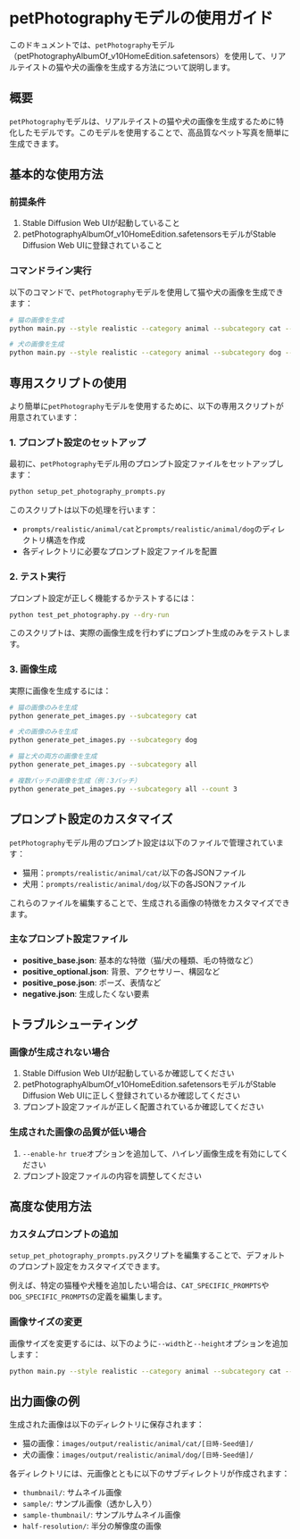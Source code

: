 # petPhotographyモデルの使用ガイド

このドキュメントでは、`petPhotography`モデル（petPhotographyAlbumOf_v10HomeEdition.safetensors）を使用して、リアルテイストの猫や犬の画像を生成する方法について説明します。

## 概要

`petPhotography`モデルは、リアルテイストの猫や犬の画像を生成するために特化したモデルです。このモデルを使用することで、高品質なペット写真を簡単に生成できます。

## 基本的な使用方法

### 前提条件

1. Stable Diffusion Web UIが起動していること
2. petPhotographyAlbumOf_v10HomeEdition.safetensorsモデルがStable Diffusion Web UIに登録されていること

### コマンドライン実行

以下のコマンドで、`petPhotography`モデルを使用して猫や犬の画像を生成できます：

```bash
# 猫の画像を生成
python main.py --style realistic --category animal --subcategory cat --model petPhotography

# 犬の画像を生成
python main.py --style realistic --category animal --subcategory dog --model petPhotography
```

## 専用スクリプトの使用

より簡単に`petPhotography`モデルを使用するために、以下の専用スクリプトが用意されています：

### 1. プロンプト設定のセットアップ

最初に、`petPhotography`モデル用のプロンプト設定ファイルをセットアップします：

```bash
python setup_pet_photography_prompts.py
```

このスクリプトは以下の処理を行います：
- `prompts/realistic/animal/cat`と`prompts/realistic/animal/dog`のディレクトリ構造を作成
- 各ディレクトリに必要なプロンプト設定ファイルを配置

### 2. テスト実行

プロンプト設定が正しく機能するかテストするには：

```bash
python test_pet_photography.py --dry-run
```

このスクリプトは、実際の画像生成を行わずにプロンプト生成のみをテストします。

### 3. 画像生成

実際に画像を生成するには：

```bash
# 猫の画像のみを生成
python generate_pet_images.py --subcategory cat

# 犬の画像のみを生成
python generate_pet_images.py --subcategory dog

# 猫と犬の両方の画像を生成
python generate_pet_images.py --subcategory all

# 複数バッチの画像を生成（例：3バッチ）
python generate_pet_images.py --subcategory all --count 3
```

## プロンプト設定のカスタマイズ

`petPhotography`モデル用のプロンプト設定は以下のファイルで管理されています：

- 猫用：`prompts/realistic/animal/cat/`以下の各JSONファイル
- 犬用：`prompts/realistic/animal/dog/`以下の各JSONファイル

これらのファイルを編集することで、生成される画像の特徴をカスタマイズできます。

### 主なプロンプト設定ファイル

- **positive_base.json**: 基本的な特徴（猫/犬の種類、毛の特徴など）
- **positive_optional.json**: 背景、アクセサリー、構図など
- **positive_pose.json**: ポーズ、表情など
- **negative.json**: 生成したくない要素

## トラブルシューティング

### 画像が生成されない場合

1. Stable Diffusion Web UIが起動しているか確認してください
2. petPhotographyAlbumOf_v10HomeEdition.safetensorsモデルがStable Diffusion Web UIに正しく登録されているか確認してください
3. プロンプト設定ファイルが正しく配置されているか確認してください

### 生成された画像の品質が低い場合

1. `--enable-hr true`オプションを追加して、ハイレゾ画像生成を有効にしてください
2. プロンプト設定ファイルの内容を調整してください

## 高度な使用方法

### カスタムプロンプトの追加

`setup_pet_photography_prompts.py`スクリプトを編集することで、デフォルトのプロンプト設定をカスタマイズできます。

例えば、特定の猫種や犬種を追加したい場合は、`CAT_SPECIFIC_PROMPTS`や`DOG_SPECIFIC_PROMPTS`の定義を編集します。

### 画像サイズの変更

画像サイズを変更するには、以下のように`--width`と`--height`オプションを追加します：

```bash
python main.py --style realistic --category animal --subcategory cat --model petPhotography --width 768 --height 768
```

## 出力画像の例

生成された画像は以下のディレクトリに保存されます：

- 猫の画像：`images/output/realistic/animal/cat/[日時-Seed値]/`
- 犬の画像：`images/output/realistic/animal/dog/[日時-Seed値]/`

各ディレクトリには、元画像とともに以下のサブディレクトリが作成されます：
- `thumbnail/`: サムネイル画像
- `sample/`: サンプル画像（透かし入り）
- `sample-thumbnail/`: サンプルサムネイル画像
- `half-resolution/`: 半分の解像度の画像